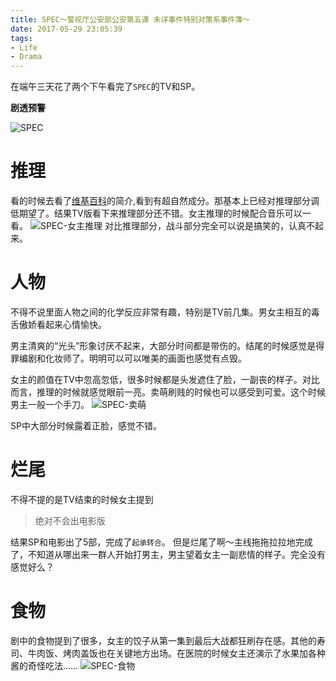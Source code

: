 ```yaml
---
title: SPEC～警视厅公安部公安第五课 未详事件特别对策系事件簿～
date: 2017-05-29 23:05:39
tags:
- Life
- Drama
---
```

在端午三天花了两个下午看完了`SPEC`的TV和SP。

__剧透预警__
<!--more-->
![SPEC](http://laboratory.paris-tx.com/wp/wp-content/uploads/2016/04/16038.jpg)
# 推理
看的时候去看了[维基百科](https://zh.wikipedia.org/wiki/SPEC%EF%BD%9E%E8%AD%A6%E8%A6%96%E5%BB%B3%E5%85%AC%E5%AE%89%E9%83%A8%E5%85%AC%E5%AE%89%E7%AC%AC%E4%BA%94%E8%AA%B2_%E6%9C%AA%E8%A9%B3%E4%BA%8B%E4%BB%B6%E7%89%B9%E5%88%A5%E5%B0%8D%E7%AD%96%E4%BF%82%E4%BA%8B%E4%BB%B6%E7%B0%BF%EF%BD%9E)的简介,看到有超自然成分。那基本上已经对推理部分调低期望了。结果TV版看下来推理部分还不错。女主推理的时候配合音乐可以一看。
![SPEC-女主推理](http://cdn-ak.f.st-hatena.com/images/fotolife/k/kanrinin-hitorigoto/20101101/20101101000033.png)
对比推理部分，战斗部分完全可以说是搞笑的，认真不起来。
# 人物
不得不说里面人物之间的化学反应非常有趣，特别是TV前几集。男女主相互的毒舌傲娇看起来心情愉快。

男主清爽的“光头”形象讨厌不起来，大部分时间都是带伤的。结尾的时候感觉是得罪编剧和化妆师了。明明可以可以唯美的画面也感觉有点毁。


女主的颜值在TV中忽高忽低，很多时候都是头发遮住了脸，一副丧的样子。对比而言，推理的时候就感觉眼前一亮。卖萌刷贱的时候也可以感受到可爱。这个时候男主一般一个手刀。
![SPEC-卖萌](http://cfile23.uf.tistory.com/image/21381E3D523321592CC263)

SP中大部分时候露着正脸，感觉不错。
# 烂尾
不得不提的是TV结束的时候女主提到

>绝对不会出电影版

结果SP和电影出了5部，完成了`起承转合`。
但是烂尾了啊～主线拖拖拉拉地完成了，不知道从哪出来一群人开始打男主，男主望着女主一副悲情的样子。完全没有感觉好么？
# 食物
剧中的食物提到了很多，女主的饺子从第一集到最后大战都狂刷存在感。其他的寿司、牛肉饭、烤肉盖饭也在关键地方出场。在医院的时候女主还演示了水果加各种酱的奇怪吃法……
![SPEC-食物](http://cfile2.uf.tistory.com/image/1670963B5052BE160673C9)
